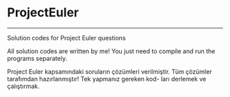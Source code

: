# ProjectEuler


-----------------------------------------------------------------
Solution codes for Project Euler questions

All solution codes are written by me! You just need to compile 
and run the programs separately.



Project Euler kapsamındaki soruların çözümleri verilmiştir.
Tüm çözümler tarafımdan hazırlanmıştır! Tek yapmanız gereken kod-
ları derlemek ve çalıştırmak.
